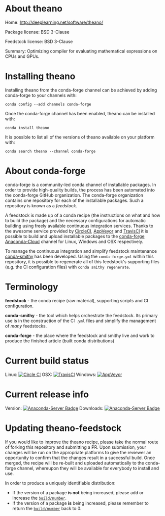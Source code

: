 About theano
============

Home: http://deeplearning.net/software/theano/

Package license: BSD 3-Clause

Feedstock license: BSD 3-Clause

Summary: Optimizing compiler for evaluating mathematical expressions on CPUs and GPUs.



Installing theano
=================

Installing theano from the conda-forge channel can be achieved by adding conda-forge to your channels with:

```
conda config --add channels conda-forge
```

Once the conda-forge channel has been enabled, theano can be installed with:

```
conda install theano
```

It is possible to list all of the versions of theano available on your platform with:

```
conda search theano --channel conda-forge
```


About conda-forge
=================

conda-forge is a community-led conda channel of installable packages.
In order to provide high-quality builds, the process has been automated into the
conda-forge GitHub organization. The conda-forge organization contains one repository
for each of the installable packages. Such a repository is known as a *feedstock*.

A feedstock is made up of a conda recipe (the instructions on what and how to build
the package) and the necessary configurations for automatic building using freely
available continuous integration services. Thanks to the awesome service provided by
[CircleCI](https://circleci.com/), [AppVeyor](http://www.appveyor.com/)
and [TravisCI](https://travis-ci.org/) it is possible to build and upload installable
packages to the [conda-forge](https://anaconda.org/conda-forge)
[Anaconda-Cloud](http://docs.anaconda.org/) channel for Linux, Windows and OSX respectively.

To manage the continuous integration and simplify feedstock maintenance
[conda-smithy](http://github.com/conda-forge/conda-smithy) has been developed.
Using the ``conda-forge.yml`` within this repository, it is possible to regenerate all of
this feedstock's supporting files (e.g. the CI configuration files) with ``conda smithy regenerate``.


Terminology
===========

**feedstock** - the conda recipe (raw material), supporting scripts and CI configuration.

**conda-smithy** - the tool which helps orchestrate the feedstock.
                   Its primary use is in the construction of the CI ``.yml`` files
                   and simplify the management of *many* feedstocks.

**conda-forge** - the place where the feedstock and smithy live and work to
                  produce the finished article (built conda distributions)

Current build status
====================

Linux: [![Circle CI](https://circleci.com/gh/conda-forge/theano-feedstock.svg?style=svg)](https://circleci.com/gh/conda-forge/theano-feedstock)
OSX: [![TravisCI](https://travis-ci.org/conda-forge/theano-feedstock.svg?branch=master)](https://travis-ci.org/conda-forge/theano-feedstock)
Windows: [![AppVeyor](https://ci.appveyor.com/api/projects/status/github/conda-forge/theano-feedstock?svg=True)](https://ci.appveyor.com/project/conda-forge/theano-feedstock/branch/master)

Current release info
====================
Version: [![Anaconda-Server Badge](https://anaconda.org/conda-forge/theano/badges/version.svg)](https://anaconda.org/conda-forge/theano)
Downloads: [![Anaconda-Server Badge](https://anaconda.org/conda-forge/theano/badges/downloads.svg)](https://anaconda.org/conda-forge/theano)


Updating theano-feedstock
=========================

If you would like to improve the theano recipe, please take the normal
route of forking this repository and submitting a PR. Upon submission, your changes will
be run on the appropriate platforms to give the reviewer an opportunity to confirm that the
changes result in a successful build. Once merged, the recipe will be re-built and uploaded
automatically to the conda-forge channel, whereupon they will be available for everybody to
install and use.

In order to produce a uniquely identifiable distribution:
 * If the version of a package **is not** being increased, please add or increase
   the [``build/number``](http://conda.pydata.org/docs/building/meta-yaml.html#build-number-and-string).
 * If the version of a package **is** being increased, please remember to return
   the [``build/number``](http://conda.pydata.org/docs/building/meta-yaml.html#build-number-and-string)
   back to 0.
